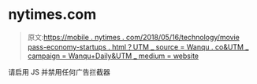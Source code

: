 # nytimes.com

> 原文:[https://mobile . nytimes . com/2018/05/16/technology/movie pass-economy-startups . html？UTM _ source = Wanqu . co&UTM _ campaign = Wanqu+Daily&UTM _ medium = website](https://mobile.nytimes.com/2018/05/16/technology/moviepass-economy-startups.html?utm_source=wanqu.co&utm_campaign=Wanqu+Daily&utm_medium=website)

请启用 JS 并禁用任何广告拦截器